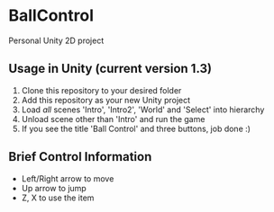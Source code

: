 # BallControl
 Personal Unity 2D project
 
## Usage in Unity (current version 1.3)
 1. Clone this repository to your desired folder
 2. Add this repository as your new Unity project
 3. Load *all* scenes 'Intro', 'Intro2', 'World' and 'Select' into hierarchy
 4. Unload scene other than 'Intro' and run the game
 5. If you see the title 'Ball Control' and three buttons, job done :)

## Brief Control Information
 - Left/Right arrow to move
 - Up arrow to jump
 - Z, X to use the item
